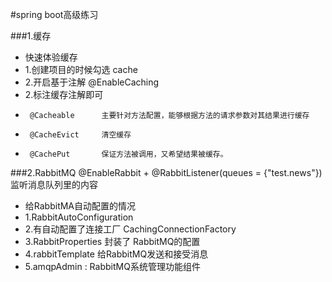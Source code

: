 #spring boot高级练习

###1.缓存
 * 快速体验缓存
 * 1.创建项目的时候勾选 cache
 * 2.开启基于注解 @EnableCaching
 * 2.标注缓存注解即可
 * 		@Cacheable		主要针对方法配置，能够根据方法的请求参数对其结果进行缓存
 * 		@CacheEvict		清空缓存
 * 		@CachePut		保证方法被调用，又希望结果被缓存。

###2.RabbitMQ
    @EnableRabbit + @RabbitListener(queues = {"test.news"}) 监听消息队列里的内容
 * 给RabbitMA自动配置的情况
 * 1.RabbitAutoConfiguration
 * 2.有自动配置了连接工厂 CachingConnectionFactory
 * 3.RabbitProperties 封装了 RabbitMQ的配置
 * 4.rabbitTemplate 给RabbitMQ发送和接受消息
 * 5.amqpAdmin : RabbitMQ系统管理功能组件
 